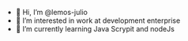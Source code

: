 - 👋 Hi, I’m @lemos-julio
- 👀 I’m interested in work at development enterprise
- 🌱 I’m currently learning Java Scrypit and nodeJs

<!---
lemos-julio/lemos-julio is a ✨ special ✨ repository because its `README.md` (this file) appears on your GitHub profile.
You can click the Preview link to take a look at your changes.
--->
